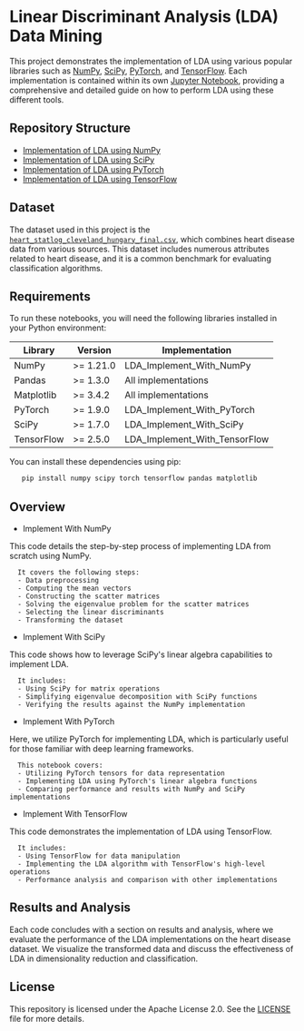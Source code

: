 # Linear Discriminant Analysis (LDA) Data Mining

   This project demonstrates the implementation of LDA using various popular libraries such as [NumPy](https://numpy.org/), [SciPy](https://scipy.org/), [PyTorch](https://pytorch.org/), and [TensorFlow](https://www.tensorflow.org/).
   Each implementation is contained within its own [Jupyter Notebook](https://jupyter.org/), providing a comprehensive and detailed guide on how to perform LDA using these different tools.

## Repository Structure

   - [Implementation of LDA using NumPy](LDA_Implement_With_NumPy.ipynb)
   - [Implementation of LDA using SciPy](LDA_Implement_With_SciPy.ipynb)
   - [Implementation of LDA using PyTorch](LDA_Implement_With_PyTorch.ipynb)
   - [Implementation of LDA using TensorFlow](LDA_Implement_With_TensorFlow.ipynb)

## Dataset

   The dataset used in this project is the [`heart_statlog_cleveland_hungary_final.csv`](heart_statlog_cleveland_hungary_final.csv), which combines heart disease data from various sources.
   This dataset includes numerous attributes related to heart disease, and it is a common benchmark for evaluating classification algorithms.

## Requirements

   To run these notebooks, you will need the following libraries installed in your Python environment:

   | Library     | Version     | Implementation                  |
   |-------------|-------------|---------------------------------|
   | NumPy       | >= 1.21.0   | LDA_Implement_With_NumPy        |
   | Pandas      | >= 1.3.0    | All implementations             |
   | Matplotlib  | >= 3.4.2    | All implementations             |
   | PyTorch     | >= 1.9.0    | LDA_Implement_With_PyTorch      |
   | SciPy       | >= 1.7.0    | LDA_Implement_With_SciPy        |
   | TensorFlow  | >= 2.5.0    | LDA_Implement_With_TensorFlow   |

   You can install these dependencies using pip:

```bash
   pip install numpy scipy torch tensorflow pandas matplotlib
```

## Overview

   * Implement With NumPy

   This code details the step-by-step process of implementing LDA from scratch using NumPy.


      It covers the following steps:
      - Data preprocessing
      - Computing the mean vectors
      - Constructing the scatter matrices
      - Solving the eigenvalue problem for the scatter matrices
      - Selecting the linear discriminants
      - Transforming the dataset

   * Implement With SciPy

   This code shows how to leverage SciPy's linear algebra capabilities to implement LDA. 


      It includes:
      - Using SciPy for matrix operations
      - Simplifying eigenvalue decomposition with SciPy functions
      - Verifying the results against the NumPy implementation

   * Implement With PyTorch

   Here, we utilize PyTorch for implementing LDA, which is particularly useful for those familiar with deep learning frameworks. 


      This notebook covers:
      - Utilizing PyTorch tensors for data representation
      - Implementing LDA using PyTorch's linear algebra functions
      - Comparing performance and results with NumPy and SciPy implementations

   * Implement With TensorFlow

   This code demonstrates the implementation of LDA using TensorFlow. 


      It includes:
      - Using TensorFlow for data manipulation
      - Implementing the LDA algorithm with TensorFlow's high-level operations
      - Performance analysis and comparison with other implementations

## Results and Analysis

   Each code concludes with a section on results and analysis, where we evaluate the performance of the LDA implementations on the heart disease dataset.
   We visualize the transformed data and discuss the effectiveness of LDA in dimensionality reduction and classification.

## License

   This repository is licensed under the Apache License 2.0.
   See the [LICENSE](./LICENSE) file for more details.